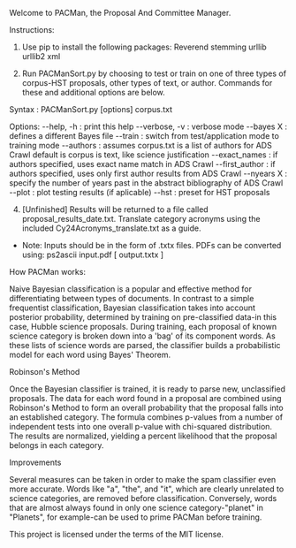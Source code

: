 Welcome to PACMan, the Proposal And Committee Manager. 

Instructions:
1. Use pip to install the following packages:
	Reverend
	stemming
	urllib
	urllib2
	xml


3. Run PACManSort.py by choosing to test or train on one of three types
of corpus-HST proposals, other types of text, or author. Commands for
these and additional options are below.

Syntax : PACManSort.py [options] corpus.txt

Options:
 --help, -h       : print this help
 --verbose, -v    : verbose mode
 --bayes X        : defines a different Bayes file
 --train          : switch from test/application mode to training mode
 --authors        : assumes corpus.txt is a list of authors for ADS Crawl
                    default is corpus is text, like science justification
 --exact_names    : if authors specified, uses exact name match in ADS Crawl
 --first_author   : if authors specified, uses only first author results from ADS Crawl
 --nyears X       : specify the number of years past in the abstract
 bibliography of ADS Crawl
 --plot           : plot testing results (if aplicable)
 --hst            : preset for HST proposals


4. [Unfinished] Results will be returned to a file called
proposal_results_date.txt. Translate category acronyms using the
included Cy24Acronyms_translate.txt as a guide.


* Note: Inputs should be in the form of .txtx files. PDFs can be
  converted using: ps2ascii input.pdf [ output.txtx ]


How PACMan works:


Naive Bayesian classification is a popular and effective method for
differentiating between types of documents. In contrast to a simple
frequentist classification, Bayesian classification takes into account
posterior probability, determined by training on pre-classified data-in
this case, Hubble science proposals. During training, each proposal of
known science category is broken down into a 'bag' of its component
words. As these lists of science words are parsed, the classifier builds
a probabilistic model for each word using Bayes' Theorem.



Robinson's Method

Once the Bayesian classifier is trained, it is ready to parse new,
unclassified proposals. The data for each word found in a proposal are
combined using Robinson's Method to form an overall probability that the
proposal falls into an established category. The formula combines
p-values from a number of independent tests into one overall p-value
with chi-squared distribution. The results are normalized, yielding a
percent likelihood that the proposal belongs in each category.



Improvements

Several measures can be taken in order to make the spam classifier even
more accurate. Words like "a", "the", and "it", which are clearly
unrelated to science categories, are removed before
classification. Conversely, words that are almost always found in only
one science category-"planet" in "Planets", for example-can be used to
prime PACMan before training.

This project is licensed under the terms of the MIT license.
